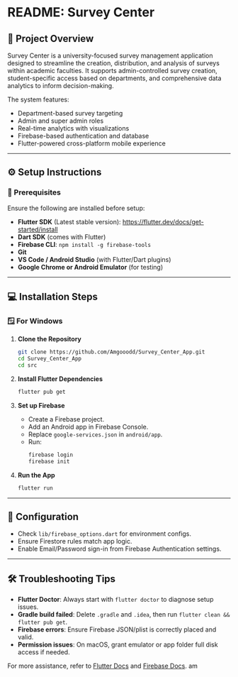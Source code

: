 
# README: Survey Center

## 📌 Project Overview
Survey Center is a university-focused survey management application designed to streamline the creation, distribution, and analysis of surveys within academic faculties. It supports admin-controlled survey creation, student-specific access based on departments, and comprehensive data analytics to inform decision-making.

The system features:
- Department-based survey targeting
- Admin and super admin roles
- Real-time analytics with visualizations
- Firebase-based authentication and database
- Flutter-powered cross-platform mobile experience

---

## ⚙️ Setup Instructions

### 🔗 Prerequisites
Ensure the following are installed before setup:
- **Flutter SDK** (Latest stable version): https://flutter.dev/docs/get-started/install
- **Dart SDK** (comes with Flutter)
- **Firebase CLI**: `npm install -g firebase-tools`
- **Git**
- **VS Code / Android Studio** (with Flutter/Dart plugins)
- **Google Chrome or Android Emulator** (for testing)

---

## 💻 Installation Steps

### 🪟 For Windows
1. **Clone the Repository**
   ```bash
   git clone https://github.com/Amgooodd/Survey_Center_App.git
   cd Survey_Center_App
   cd src
   ```

2. **Install Flutter Dependencies**
   ```bash
   flutter pub get
   ```

3. **Set up Firebase**
   - Create a Firebase project.
   - Add an Android app in Firebase Console.
   - Replace `google-services.json` in `android/app`.
   - Run:
     ```bash
     firebase login
     firebase init
     ```

4. **Run the App**
   ```bash
   flutter run
   ```

---

## 🔧 Configuration
- Check `lib/firebase_options.dart` for environment configs.
- Ensure Firestore rules match app logic.
- Enable Email/Password sign-in from Firebase Authentication settings.

---

## 🛠️ Troubleshooting Tips
- **Flutter Doctor**: Always start with `flutter doctor` to diagnose setup issues.
- **Gradle build failed**: Delete `.gradle` and `.idea`, then run `flutter clean && flutter pub get`.
- **Firebase errors**: Ensure Firebase JSON/plist is correctly placed and valid.
- **Permission issues**: On macOS, grant emulator or app folder full disk access if needed.

For more assistance, refer to [Flutter Docs](https://flutter.dev/docs) and [Firebase Docs](https://firebase.google.com/docs).
am
